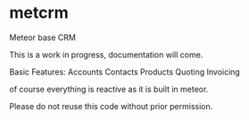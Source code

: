 # metcrm
Meteor base CRM

This is a work in progress, documentation will come. 

Basic Features:
Accounts
Contacts
Products
Quoting
Invoicing


of course everything is reactive as it is built in meteor.

Please do not reuse this code without prior permission.
